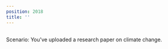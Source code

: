 ```yaml
---
position: 2018
title: ''
---
```


## 

Scenario: You've uploaded a research paper on climate change.